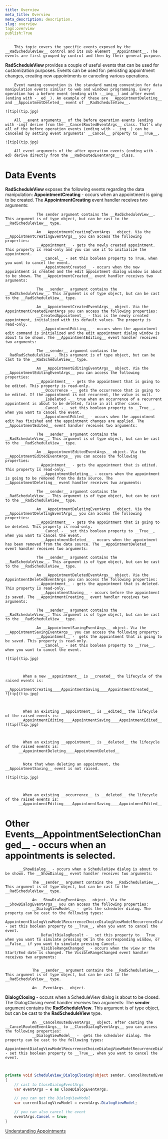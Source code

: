 ```yaml
---
title: Overview
meta_title: Overview
meta_description: description.
slug: overview
tags:overview
publish:True
---
```




        This topic covers the specific events exposed by the __RadScheduleView__ control and its sub element __Appointment__. The events are first grouped by control and then by their general purpose.
      

__RadScheduleView__ provides a couple of useful events that can be used for customization purposes. Events can be used for: persisting appointment changes, creating new appointments or canceling various operations.
      


        Event naming convention is the standard naming convention for data manipulation events similar to web and windows programming. Every operation has a before event (ending with -__ing__) and after event (ending with -__ed__). An example of these are __AppointmentDeleting__ and __AppointmentDeleted__ event of __RadScheduleView__.
      
    ![tip](tip.jpg)
    	
        All __event arguments__ of the before operation events (ending with -ing) derive from the __CancelRoutedEventArgs__ class. That's why all of the before operation events (ending with -__ing__) can be canceled by setting event arguments' __Cancel__ property to __True__.
      
    ![tip](tip.jpg)
    	
        All event arguments of the after operation events (ending with -ed) derive directly from the __RadRoutedEventArgs__ class.
      

# Data Events

__RadScheduleView__ exposes the following events regarding the data manipulation:
        __AppointmentCreating__ - occurs when an appointment is going to be created. The __AppointmentCreating__ event handler receives two arguments:
              
                  The sender argument contains the __RadScheduleView__. This argument is of type object, but can be cast to the __RadScheduleView__ type.
                
                  An __AppointmentCreatingEventArgs__ object. Via the __AppointmentCreatingEventArgs__ you can access the following properties:
                  __Appointment__ - gets the newly created appointment. This property is read-only and you can use it to initialize the appointment.
                    __Cancel__ - set this boolean property to True, when you want to cancel the event.
                    __AppointmentCreated__ - occurs when the new appointment is created and the edit appointment dialog window is about to be shown. The __AppointmentCreated__ event handler receives two arguments:
              
                  The __sender__ argument contains the __RadScheduleView__. This argument is of type object, but can be cast to the __RadScheduleView__ type.
                
                  An __AppointmentCreatedEventArgs__ object. Via the AppointmentCreatedEventArgs you can access the following properties:
                  __CreatedAppointment__ - this is the newly created appointment, initialized with its default values. The property is read-only.
                    __AppointmentEditing__ - occurs when the appointment edit command is initialized and the edit appointment dialog window is about to be shown. The __AppointmentEditing__ event handler receives two arguments:
              
                  The __sender__ argument contains the __RadRadScheduleView__. This argument is of type object, but can be cast to the __RadScheduleView__ type.
                
                  An __AppointmentEditingEventArgs__ object. Via the __AppointmentEditingEventArgs__ you can access the following properties:
                  __Appointment__ - gets the appointment that is going to be edited. This property is read-only.
                    __Occurrence -__ gets the occurrence that is going to be edited. If the appointment is not recurrent, the value is null.
                    __IsDeleted -__ true when an occurrence of a recurrent appointment is about to be deleted, false in all other cases.
                    __Cancel -__ set this boolean property to __True__, when you want to cancel the event.
                    __AppointmentEdited__ - occurs when the appointment edit has finished and the appointment changes are applied. The __AppointmentEdited__ event handler receives two arguments:
              
                  The __sender__ argument contains the __RadScheduleView__. This argument is of type object, but can be cast to the __RadScheduleView__ type.
                
                  An __AppointmentEditedEventArgs__ object. Via the __AppointmentEditedEventArgs__ you can access the following properties:
                  __Appointment__ - gets the appointment that is edited. This property is read-only.
                    __AppointmentDeleting__ - occurs when the appointment is going to be removed from the data source. The __AppointmentDeleting__ event handler receives two arguments:
              
                  The __sender__ argument contains the __RadScheduleView__. This argument is of type object, but can be cast to the __RadScheduleView__ type.
                
                  An __AppointmentDeletingEventArgs __object. Via the __AppointmentDeletingEventArgs__ you can access the following properties:
                  __Appointment__ - gets the appointment that is going to be deleted. This property is read-only.
                    __Cancel -__ set this boolean property to __True__, when you want to cancel the event.
                    __AppointmentDeleted__ - occurs when the appointment has been removed from the data source. The __AppointmentDeleted__ event handler receives two arguments:
              
                  The __sender__ argument contains the __RadScheduleView__. This argument is of type object, but can be cast to the __RadScheduleView__ type.
                
                  An __AppointmentDeletedEventArgs__ object. Via the AppointmentDeletedEventArgs you can access the following properties:
                  __Appointment__ - gets the appointment that is deleted. This property is read-only.
                    __AppointmentSaving__ - occurs before the appointment is saved. The __AppointmentCreating__ event handler receives two arguments:
              
                  The __sender__ argument contains the __RadScheduleView__. This argument is of type object, but can be cast to the __RadScheduleView__ type.
                
                  An __AppointmentSavingEventArgs__ object. Via the __AppointmentSavingEventArgs__ you can access the following property:
                  __Appointment__ -  gets the appointment that is going to be saved. This property is read-only.
                    __Cancel__ - set this boolean property to __True__, when you want to cancel the event.
                    
    ![tip](tip.jpg)
    	


            When a new __appointment__ is __created__ the lifecycle of the raised events is:
          __AppointmentCreating____AppointmentSaving____AppointmentCreated__
    ![tip](tip.jpg)
    	


            When an existing __appointment__ is __edited__ the lifecycle of the raised events is:
          __AppointmentEditing____AppointmentSaving____AppointmentEdited__
    ![tip](tip.jpg)
    	


            When an existing __appointment__ is __deleted__ the lifecycle of the raised events is:
          __AppointmentDeleting____AppointmentDeleted__


            Note that when deleting an appointment, the __AppointmentSaving__ event is not raised.
          
    ![tip](tip.jpg)
    	


            When an existing __occurrence__ is __deleted__ the lifecycle of the raised events is:
          __AppointmentEditing____AppointmentSaving____AppointmentEdited__

# Other Events__AppointmentSelectionChanged__ - occurs when an appointments is selected.
          __ShowDialog__ - occurs when a ScheduleView dialog is about to be shown. The __ShowDialog__ event handler receives two arguments:
            
                The __sender__ argument contains the __RadScheduleView__. This argument is of type object, but can be cast to the __RadScheduleView__ type.
              
                An __ShowDialogEventArgs__ object. Via the __ShowDialogEventArgs__ you can access the following properties:
                __DialogViewModel__ -  gets the scheduler dialog. The property can be cast to the following types:
                    AppointmentDialogViewModelRecurrenceChoiceDialogViewModelRecurrenceDialogViewModelConfirmDialogViewModel__Cancel__ - set this boolean property to __True__, when you want to cancel the event.
                  __DefaultDialogResult -__ set this property to __True__ when you want to simulate pressing OK in the corresponding window, or __False__ if you want to simulate pressing Cancel.
                  __VisibleRangeChanged__ - occurs when the view or the Start/End date is changed. The VisibleRangeChanged event handler receives two arguments:


                The __sender__ argument contains the __RadScheduleView__. This argument is of type object, but can be cast to the __RadScheduleView__ type.
              
                An __EventArgs__ object.
              



__DialogClosing__ - occurs when a ScheduleView dialog is about to be closed. The DialogClosing event handler receives two arguments:
                The __sender__ argument contains the __RadScheduleView__. This argument is of type object, but can be cast to the __RadScheduleView__ type.
              
                An __CancelRoutedEventArgs__ object. After casting the __CancelRoutedEventArgs__ to __CloseDialogEventArgs__ you can access the following properties:
                __DialogViewModel__ -  gets the scheduler dialog. The property can be cast to the following types:
                    AppointmentDialogViewModelRecurrenceChoiceDialogViewModelRecurrenceDialogViewModelConfirmDialogViewModel__Cancel__ - set this boolean property to __True__, when you want to cancel the event.
                  

```C#


private void ScheduleView_DialogClosing(object sender, CancelRoutedEventArgs e)
{
    // cast to CloseDialogEventArgs
    var eventArgs = e as CloseDialogEventArgs;

    // you can get the DialogViewModel
    var currentDialogViewModel = eventArgs.DialogViewModel;

    // you can also cancel the event
    eventArgs.Cancel = true;
}

```

[Understanding Appointments](http://radscheduleview-getting-started-add-edit-delete-appointment.md)

